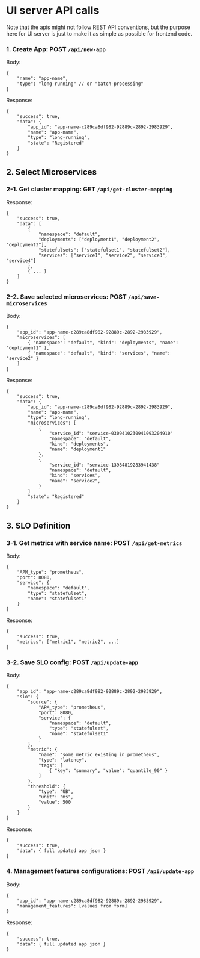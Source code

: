 # UI server API calls

Note that the apis might not follow REST API conventions, but the purpose here for UI server is just to make it as simple as possible for frontend code.

### 1. Create App: POST `/api/new-app`

Body:
```
{
    "name": "app-name",
    "type": "long-running" // or "batch-processing"
}
```

Response:
```
{
    "success": true,
    "data": {
        "app_id": "app-name-c289ca8df982-92889c-2892-2983929",
        "name": "app-name",
        "type": "long-running",
        "state": "Registered"
    }
}
```

## 2. Select Microservices

### 2-1. Get cluster mapping: GET `/api/get-cluster-mapping`

Response:
```
{
    "success": true,
    "data": [
        {
            "namespace": "default",
            "deployments": ["deployment1", "deployment2", "deployment3"],
            "statefulsets": ["statefulset1", "statefulset2"],
            "services": ["service1", "service2", "service3", "service4"]
        },
        { ... }
    ]
}
```

### 2-2. Save selected microservices: POST `/api/save-microservices`
Body:
```
{
    "app_id": "app-name-c289ca8df982-92889c-2892-2983929",
    "microservices": [
        { "namespace": "default", "kind": "deployments", "name": "deployment1" },
        { "namespace": "default", "kind": "services", "name": "service2" }
    ]
}
```

Response:
```
{
    "success": true,
    "data": {
        "app_id": "app-name-c289ca8df982-92889c-2892-2983929",
        "name": "app-name",
        "type": "long-running",
        "microservices": [
            {
                "service_id": "service-0309410230941093204910"
                "namespace": "default",
                "kind": "deployments",
                "name": "deployment1"
            },
            {
                "service_id": "service-13984819283941438"
                "namespace": "default",
                "kind": "services",
                "name": "service2",
            }
        ]
        "state": "Registered"
    }
}
```

## 3. SLO Definition

### 3-1. Get metrics with service name: POST `/api/get-metrics`

Body:
```
{
    "APM_type": "prometheus",
    "port": 8080,
    "service": {
        "namespace": "default",
        "type": "statefulset",
        "name": "statefulset1"
    }
}
```

Response:
```
{
    "success": true,
    "metrics": ["metric1", "metric2", ...]
}
```

### 3-2. Save SLO config: POST `/api/update-app`

Body:
```
{
    "app_id": "app-name-c289ca8df982-92889c-2892-2983929",
    "slo": {
        "source": {
            "APM_type": "prometheus",
            "port": 8080,
            "service": {
                "namespace": "default",
                "type": "statefulset",
                "name": "statefulset1"
            }
        },
        "metric": {
            "name": "some_metric_existing_in_prometheus",
            "type": "latency",
            "tags": [
                { "key": "summary", "value": "quantile_90" }
            ]
        },
        "threshold": {
            "type": "UB",
            "unit": "ms",
            "value": 500
        }
    }
}
```

Response:
```
{
    "success": true,
    "data": { full updated app json }
}
```

### 4. Management features configurations: POST `/api/update-app`
Body:
```
{
    "app_id": "app-name-c289ca8df982-92889c-2892-2983929",
    "management_features": [values from form]
}
```

Response:
```
{
    "success": true,
    "data": { full updated app json }
}
```
